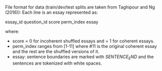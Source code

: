 File format for data (train/dev/test splits are taken from Taghipour and Ng (2016)):
Each line is an essay represented as:

essay_id question_id score perm_index essay

where:
* score = 0 for incoherent shuffled essays and = 1 for coherent essays.
* perm_index ranges from [1-11] where #11 is the original coherent essay and the rest are the shuffled versions of it.
* essay: sentence boundaries are marked with $SENTENCE_END$ and the sentences are tokenized with white spaces.
